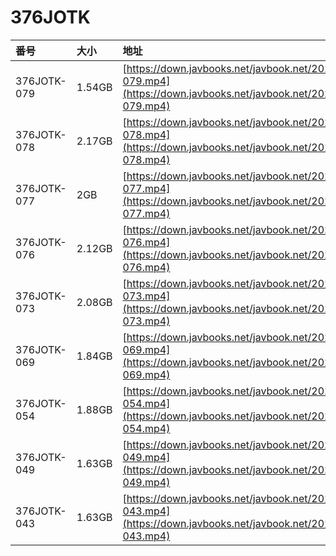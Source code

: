 # 376JOTK

| 番号 | 大小 | 地址 |
| :--- | :--- | :--- |
| 376JOTK-079 | 1.54GB | [https://down.javbooks.net/javbook.net/2020/06/23/376JOTK-079.mp4](https://down.javbooks.net/javbook.net/2020/06/23/376JOTK-079.mp4) |
| 376JOTK-078 | 2.17GB | [https://down.javbooks.net/javbook.net/2020/06/22/376JOTK-078.mp4](https://down.javbooks.net/javbook.net/2020/06/22/376JOTK-078.mp4) |
| 376JOTK-077 | 2GB | [https://down.javbooks.net/javbook.net/2020/06/23/376JOTK-077.mp4](https://down.javbooks.net/javbook.net/2020/06/23/376JOTK-077.mp4) |
| 376JOTK-076 | 2.12GB | [https://down.javbooks.net/javbook.net/2020/06/21/376JOTK-076.mp4](https://down.javbooks.net/javbook.net/2020/06/21/376JOTK-076.mp4) |
| 376JOTK-073 | 2.08GB | [https://down.javbooks.net/javbook.net/2020/06/28/376JOTK-073.mp4](https://down.javbooks.net/javbook.net/2020/06/28/376JOTK-073.mp4) |
| 376JOTK-069 | 1.84GB | [https://down.javbooks.net/javbook.net/2020/06/28/376JOTK-069.mp4](https://down.javbooks.net/javbook.net/2020/06/28/376JOTK-069.mp4) |
| 376JOTK-054 | 1.88GB | [https://down.javbooks.net/javbook.net/2020/06/28/376JOTK-054.mp4](https://down.javbooks.net/javbook.net/2020/06/28/376JOTK-054.mp4) |
| 376JOTK-049 | 1.63GB | [https://down.javbooks.net/javbook.net/2020/06/23/376JOTK-049.mp4](https://down.javbooks.net/javbook.net/2020/06/23/376JOTK-049.mp4) |
| 376JOTK-043 | 1.63GB | [https://down.javbooks.net/javbook.net/2020/06/23/376JOTK-043.mp4](https://down.javbooks.net/javbook.net/2020/06/23/376JOTK-043.mp4) |



